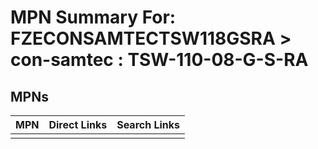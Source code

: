 



# MPN Summary For: FZECONSAMTECTSW118GSRA > con-samtec : TSW-110-08-G-S-RA

## MPNs
  

|MPN|Direct Links|Search Links|
| :--- | :--- | :--- |
||||
